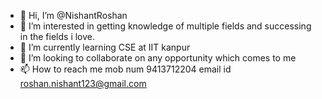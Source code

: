 - 👋 Hi, I’m @NishantRoshan
- 👀 I’m interested in getting knowledge of multiple fields and successing in the fields i love.
- 🌱 I’m currently learning CSE at IIT kanpur
- 💞️ I’m looking to collaborate on any opportunity which comes to me
- 📫 How to reach me mob num 9413712204 email id roshan.nishant123@gmail.com

<!---
NishantRoshan/NishantRoshan is a ✨ special ✨ repository because its `README.md` (this file) appears on your GitHub profile.
You can click the Preview link to take a look at your changes.
--->

